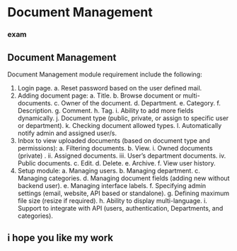 # Document Management

### exam

## Document Management

Document Management module requirement include the following:
1.	Login page.
    a.	Reset password based on the user defined mail.
2.	Adding document page:
  a.	Title.
  b.	Browse document or multi-documents.
  c.	Owner of the document.
  d.	Department.
  e.	Category. 
  f.	Description.
  g.	Comment.
  h.	Tag.
  i.	Ability to add more fields dynamically.
  j.	Document type (public, private, or assign to specific user or department).
  k.	Checking document allowed types.
  l.	Automatically notify admin and assigned user/s.
3.	Inbox to view uploaded documents (based on document type and permissions):
  a.	Filtering documents.
  b.	View.
  i.	Owned documents (private) .
  ii.	Assigned documents.
  iii.	User’s department documents.
  iv.	Public documents.
  c.	Edit.
  d.	Delete.
  e.	Archive.
  f.	View user history.
4.	Setup module:
  a.	Managing users.
  b.	Managing department.
  c.	Managing categories.
  d.	Managing document fields (adding new without backend user).
  e.	Managing interface labels.
  f.	Specifying admin settings (email, website, API based or standalone).
  g.	Defining maximum file size (resize if required).
  h.	Ability to display multi-language.
  i.	Support to integrate with API (users, authentication, Departments, and categories). 



## i hope you like my work
